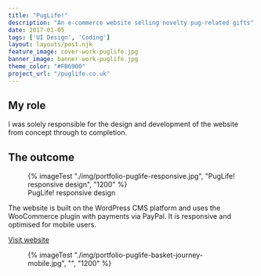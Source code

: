 ```yaml
---
title: "PugLife!"
description: "An e-commerce website selling novelty pug-related gifts"
date: 2017-01-05
tags: ['UI Design', 'Coding']
layout: layouts/post.njk
feature_image: cover-work-puglife.jpg
banner_image: banner-work-puglife.jpg
theme_color: "#FB6900"
project_url: "/puglife.co.uk"
---
```

## My role

I was solely responsible for the design and development of the website from concept through to completion.

## The outcome

<figure>
{% imageTest "./img/portfolio-puglife-responsive.jpg", "PugLife! responsive design", "1200" %}
<figcaption>PugLife! responsive design</figcaption>
</figure>

The website is built on the WordPress CMS platform and uses the WooCommerce plugin with payments via PayPal. It is responsive and optimised for mobile users.

<a href="//puglife.co.uk">Visit website</a>

<figure>
{% imageTest "./img/portfolio-puglife-basket-journey-mobile.jpg", "", "1200" %}
</figure>
